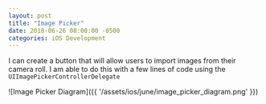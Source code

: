 ```yaml
---
layout: post
title: "Image Picker"
date: 2018-06-26 08:00:00 -0500
categories: iOS Development 
---
```


I can create a button that will allow users to import images from their camera roll. I am able to do this with a few lines of code using the `UIImagePickerControllerDelegate`

![Image Picker Diagram]({{ '/assets/ios/june/image_picker_diagram.png' }})


